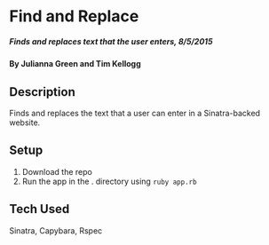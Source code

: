 # Find and Replace

##### Finds and replaces text that the user enters, 8/5/2015

#### By Julianna Green and Tim Kellogg

## Description

Finds and replaces the text that a user can enter in a Sinatra-backed website.

## Setup

1. Download the repo
2. Run the app in the . directory using `ruby app.rb`

## Tech Used

Sinatra, Capybara, Rspec
